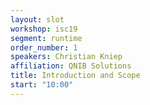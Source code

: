 ```yaml
---
layout: slot
workshop: isc19
segment: runtime
order_number: 1
speakers: Christian Kniep
affiliation: QNIB Solutions
title: Introduction and Scope
start: "10:00"
---
```

